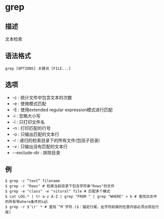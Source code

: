# grep

## 描述

文本检索

## 语法格式

```
grep [OPTIONS] 关键词 [FILE...]
```

## 选项

- -c : 统计文件中包含文本的次数
- -e : 使用模式匹配
- -E : 使用extended regular expression模式进行匹配
- -i : 忽略大小写
- -l : 只打印文件名
- -n : 打印匹配的行号
- -o : 只输出匹配的文本行
- -r : 递归的检索目录下的所有文件(包括子目录)
- -v : 只输出没有匹配的文本行
- --exclude-dir : 排除目录

## 例
```
$ grep -c “text” filename
$ grep -r "Rows" # 检索当前目录下包含字符串"Rows"的文件
$ grep -e "class" -e "vitural" file # 匹配多个模式
$ cat LOG.* | tr a-z A-Z | grep "FROM " | grep "WHERE" > b # 查找日志中的所有带where条件的sql
$ grep -r $'\r' * # 查找`^M`字符.($：锚定行尾，此字符前面的任意内容必须出现在行尾)
```
